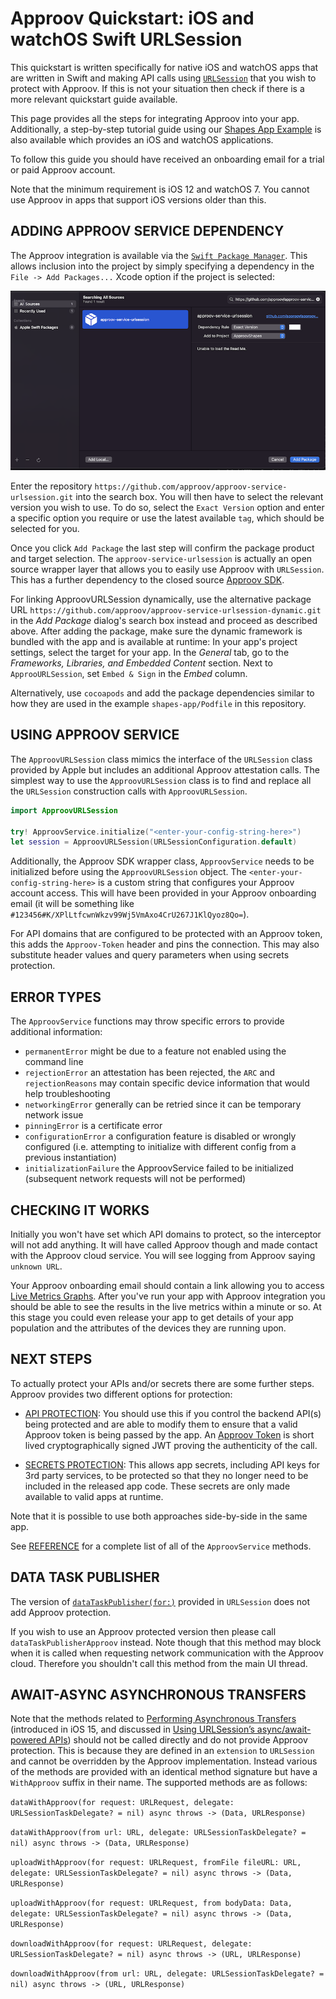 # Approov Quickstart: iOS and watchOS Swift URLSession

This quickstart is written specifically for native iOS and watchOS apps that are written in Swift and making API calls using [`URLSession`](https://developer.apple.com/documentation/foundation/urlsession) that you wish to protect with Approov. If this is not your situation then check if there is a more relevant quickstart guide available.

This page provides all the steps for integrating Approov into your app. Additionally, a step-by-step tutorial guide using our [Shapes App Example](https://github.com/approov/quickstart-ios-swift-urlsession/blob/master/SHAPES-EXAMPLE.md) is also available which provides an iOS and watchOS applications.

To follow this guide you should have received an onboarding email for a trial or paid Approov account.

Note that the minimum requirement is iOS 12 and watchOS 7. You cannot use Approov in apps that support iOS versions older than this.

## ADDING APPROOV SERVICE DEPENDENCY
The Approov integration is available via the [`Swift Package Manager`](https://developer.apple.com/documentation/swift_packages/adding_package_dependencies_to_your_app). This allows inclusion into the project by simply specifying a dependency in the `File -> Add Packages...` Xcode option if the project is selected:

![Add Package Dependency](readme-images/AddPackage.png)

Enter the repository `https://github.com/approov/approov-service-urlsession.git` into the search box. You will then have to select the relevant version you wish to use. To do so, select the `Exact Version` option and enter a specific option you require or use the latest available `tag`, which should be selected for you.

Once you click `Add Package` the last step will confirm the package product and target selection. The `approov-service-urlsession` is actually an open source wrapper layer that allows you to easily use Approov with `URLSession`. This has a further dependency to the closed source [Approov SDK](https://github.com/approov/approov-ios-sdk).

For linking ApproovURLSession dynamically, use the alternative package URL `https://github.com/approov/approov-service-urlsession-dynamic.git` in the *Add Package* dialog's search box instead and proceed as described above. After adding the package, make sure the dynamic framework is bundled with the app and is available at runtime: In your app's project settings, select the target for your app. In the *General* tab, go to the *Frameworks, Libraries, and Embedded Content* section. Next to `ApprooURLSession`, set `Embed & Sign` in the *Embed* column.

Alternatively, use `cocoapods` and add the package dependencies similar to how they are used in the example `shapes-app/Podfile` in this repository.

## USING APPROOV SERVICE
The `ApproovURLSession` class mimics the interface of the `URLSession` class provided by Apple but includes an additional Approov attestation calls. The simplest way to use the `ApproovURLSession` class is to find and replace all the `URLSession` construction calls with `ApproovURLSession`. 

```swift
import ApproovURLSession

try! ApproovService.initialize("<enter-your-config-string-here>")
let session = ApproovURLSession(URLSessionConfiguration.default)
```

Additionally, the Approov SDK wrapper class, `ApproovService` needs to be initialized before using the `ApproovURLSession` object. The `<enter-your-config-string-here>` is a custom string that configures your Approov account access. This will have been provided in your Approov onboarding email (it will be something like `#123456#K/XPlLtfcwnWkzv99Wj5VmAxo4CrU267J1KlQyoz8Qo=`).

For API domains that are configured to be protected with an Approov token, this adds the `Approov-Token` header and pins the connection. This may also substitute header values and query parameters when using secrets protection.

## ERROR TYPES
The `ApproovService` functions may throw specific errors to provide additional information:

* `permanentError` might be due to a feature not enabled using the command line
* `rejectionError` an attestation has been rejected, the `ARC` and `rejectionReasons` may contain specific device information that would help troubleshooting
* `networkingError` generally can be retried since it can be temporary network issue
* `pinningError` is a certificate error
* `configurationError` a configuration feature is disabled or wrongly configured (i.e. attempting to initialize with different config from a previous instantiation) 
* `initializationFailure` the ApproovService failed to be initialized (subsequent network requests will not be performed)

## CHECKING IT WORKS
Initially you won't have set which API domains to protect, so the interceptor will not add anything. It will have called Approov though and made contact with the Approov cloud service. You will see logging from Approov saying `unknown URL`.

Your Approov onboarding email should contain a link allowing you to access [Live Metrics Graphs](https://approov.io/docs/latest/approov-usage-documentation/#metrics-graphs). After you've run your app with Approov integration you should be able to see the results in the live metrics within a minute or so. At this stage you could even release your app to get details of your app population and the attributes of the devices they are running upon.

## NEXT STEPS
To actually protect your APIs and/or secrets there are some further steps. Approov provides two different options for protection:

* [API PROTECTION](https://github.com/approov/quickstart-ios-swift-urlsession/blob/master/API-PROTECTION.md): You should use this if you control the backend API(s) being protected and are able to modify them to ensure that a valid Approov token is being passed by the app. An [Approov Token](https://approov.io/docs/latest/approov-usage-documentation/#approov-tokens) is short lived cryptographically signed JWT proving the authenticity of the call.

* [SECRETS PROTECTION](https://github.com/approov/quickstart-ios-swift-urlsession/blob/master/SECRETS-PROTECTION.md): This allows app secrets, including API keys for 3rd party services, to be protected so that they no longer need to be included in the released app code. These secrets are only made available to valid apps at runtime.

Note that it is possible to use both approaches side-by-side in the same app.

See [REFERENCE](https://github.com/approov/quickstart-ios-swift-urlsession/blob/master/REFERENCE.md) for a complete list of all of the `ApproovService` methods.

## DATA TASK PUBLISHER
The version of [`dataTaskPublisher(for:)`](https://developer.apple.com/documentation/foundation/urlsession/3329708-datataskpublisher) provided in `URLSession` does not add Approov protection.

If you wish to use an Approov protected version then please call `dataTaskPublisherApproov` instead. Note though that this method may block when it is called when requesting network communication with the Approov cloud. Therefore you shouldn't call this method from the main UI thread.

## AWAIT-ASYNC ASYNCHRONOUS TRANSFERS
Note that the methods related to [Performing Asynchronous Transfers](https://developer.apple.com/documentation/foundation/urlsession#3842971) (introduced in iOS 15, and discussed in [Using URLSession’s async/await-powered APIs](https://wwdcbysundell.com/2021/using-async-await-with-urlsession/)) should not be called directly and do not provide Approov protection. This is because they are defined in an `extension` to `URLSession` and cannot be overridden by the Approov implementation. Instead various of the methods are provided with an identical method signature but have a `WithApproov` suffix in their name. The supported methods are as follows:

`dataWithApproov(for request: URLRequest, delegate: URLSessionTaskDelegate? = nil) async throws -> (Data, URLResponse)`

`dataWithApproov(from url: URL, delegate: URLSessionTaskDelegate? = nil) async throws -> (Data, URLResponse)`

`uploadWithApproov(for request: URLRequest, fromFile fileURL: URL, delegate: URLSessionTaskDelegate? = nil) async throws -> (Data, URLResponse)`

`uploadWithApproov(for request: URLRequest, from bodyData: Data, delegate: URLSessionTaskDelegate? = nil) async throws -> (Data, URLResponse)`

`downloadWithApproov(for request: URLRequest, delegate: URLSessionTaskDelegate? = nil) async throws -> (URL, URLResponse)`

`downloadWithApproov(from url: URL, delegate: URLSessionTaskDelegate? = nil) async throws -> (URL, URLResponse)`
